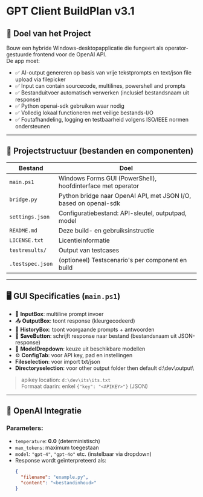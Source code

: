# GPT Client BuildPlan v3.1

## 🎯 Doel van het Project

Bouw een hybride Windows-desktopapplicatie die fungeert als operator-gestuurde frontend voor de OpenAI API.  
De app moet:
- ✅ AI-output genereren op basis van vrije tekstprompts en text/json file upload via filepicker
- ✅ Input can contain sourcecode, multilines, powershell and prompts
- ✅ Bestanduitvoer automatisch verwerken (inclusief bestandsnaam uit response)
- ✅ Python openai-sdk gebruiken waar nodig
- ✅ Volledig lokaal functioneren met veilige bestands-I/O
- ✅ Foutafhandeling, logging en testbaarheid volgens ISO/IEEE normen ondersteunen

---

## 📁 Projectstructuur (bestanden en componenten)

| Bestand              | Doel |
|----------------------|------|
| `main.ps1`           | Windows Forms GUI (PowerShell), hoofdinterface met operator |
| `bridge.py`          | Python bridge naar OpenAI API, met JSON I/O, based on openai-sdk |
| `settings.json`      | Configuratiebestand: API-sleutel, outputpad, model |
| `README.md`          | Deze build- en gebruiksinstructie |
| `LICENSE.txt`        | Licentieinformatie |
| `testresults/`       | Output van testcases |
| `.testspec.json`     | (optioneel) Testscenario's per component en build |

---

## 🖥️ GUI Specificaties (`main.ps1`)

- 🧾 **InputBox**: multiline prompt invoer
- 📤 **OutputBox**: toont response (kleurgecodeerd)
- 🧠 **HistoryBox**: toont voorgaande prompts + antwoorden
- 💾 **SaveButton**: schrijft response naar bestand (bestandsnaam uit JSON-response)
- 🧰 **ModelDropdown**: keuze uit beschikbare modellen
- ⚙️ **ConfigTab**: voor API key, pad en instellingen
-  **Fileselection**: voor import txt/json
-  **Directoryselection**: voor other output folder then default d:\dev\output\

> apikey location: `d:\dev\its\its.txt`  
> Formaat daarin: enkel `{"key": "<APIKEY>"}` (JSON)

---

## 🧠 OpenAI Integratie

### Parameters:
- `temperature`: **0.0** (deterministisch)
- `max_tokens`: maximum toegestaan
- `model`: `"gpt-4"`, `"gpt-4o"` etc. (instelbaar via dropdown)
- Response wordt geïnterpreteerd als:
  ```json
  {
    "filename": "example.py",
    "content": "<bestandinhoud>"
  }
